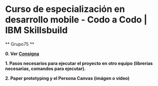 # Curso de especialización en desarrollo mobile - Codo a Codo | IBM Skillsbuild

** Grupo75 **

**0. Ver [Consigna](Consigna.md)**

**1. Pasos necesarios para ejecutar el proyecto en otro equipo (librerías necesarias, comandos para ejecutar).**

**2. Paper prototyping y el Persona Canvas (imágen o video)**


